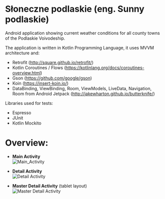 # Słoneczne podlaskie (eng. Sunny podlaskie)
Android application showing current weather conditions for all county towns of the Podlaskie Voivodeship.

The application is written in Kotlin Programming Language, it uses MVVM architecture and:
* Retrofit (http://square.github.io/retrofit/)
* Kotlin Coroutines / Flows (https://kotlinlang.org/docs/coroutines-overview.html)
* Gson (https://github.com/google/gson)
* Koin (https://insert-koin.io/)
* DataBinding, ViewBinding, Room, ViewModels, LiveData, Navigation, Room from Android Jetpack (http://jakewharton.github.io/butterknife/)

Libraries used for tests:
* Espresso
* JUnit
* Kotlin Mockito

# Overview:
* **Main Activity** <br />
![Main_Activity](https://user-images.githubusercontent.com/6349242/27512235-5af7460e-593a-11e7-9e7d-6c200a2ae19d.png)

* **Detail Activity** <br />
![Detail Activity](https://user-images.githubusercontent.com/6349242/27512236-5af7ab8a-593a-11e7-83fb-934a406b9831.png)

* **Master Detail Activity** (tablet layout) <br />
![Master Detail Activity](https://user-images.githubusercontent.com/6349242/27512234-5af6daa2-593a-11e7-98a8-179cd562cf65.png)
